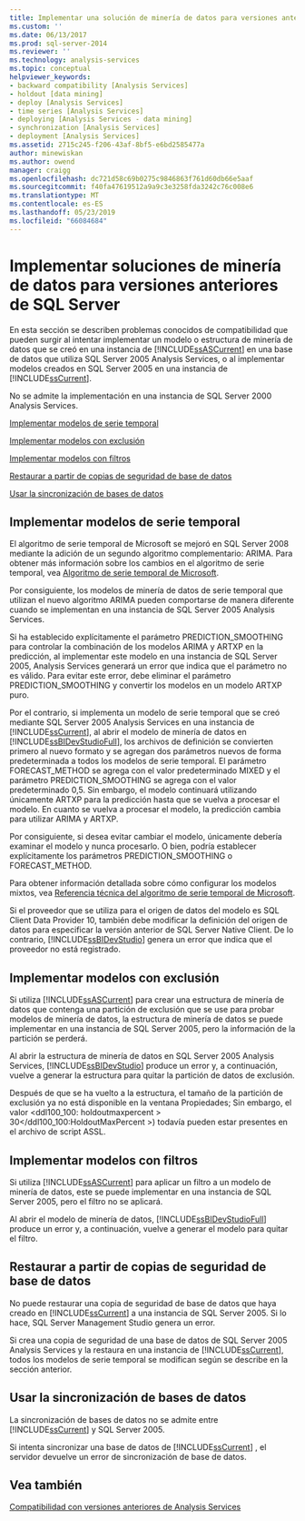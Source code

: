 ```yaml
---
title: Implementar una solución de minería de datos para versiones anteriores de SQL Server | Microsoft Docs
ms.custom: ''
ms.date: 06/13/2017
ms.prod: sql-server-2014
ms.reviewer: ''
ms.technology: analysis-services
ms.topic: conceptual
helpviewer_keywords:
- backward compatibility [Analysis Services]
- holdout [data mining]
- deploy [Analysis Services]
- time series [Analysis Services]
- deploying [Analysis Services - data mining]
- synchronization [Analysis Services]
- deployment [Analysis Services]
ms.assetid: 2715c245-f206-43af-8bf5-e6bd2585477a
author: minewiskan
ms.author: owend
manager: craigg
ms.openlocfilehash: dc721d58c69b0275c9846863f761d60db66e5aaf
ms.sourcegitcommit: f40fa47619512a9a9c3e3258fda3242c76c008e6
ms.translationtype: MT
ms.contentlocale: es-ES
ms.lasthandoff: 05/23/2019
ms.locfileid: "66084684"
---
```

# <a name="deploy-a-data-mining-solution-to-previous-versions-of-sql-server"></a>Implementar soluciones de minería de datos para versiones anteriores de SQL Server
  En esta sección se describen problemas conocidos de compatibilidad que pueden surgir al intentar implementar un modelo o estructura de minería de datos que se creó en una instancia de [!INCLUDE[ssASCurrent](../../includes/ssascurrent-md.md)] en una base de datos que utiliza SQL Server 2005 Analysis Services, o al implementar modelos creados en SQL Server 2005 en una instancia de [!INCLUDE[ssCurrent](../../includes/sscurrent-md.md)].  
  
 No se admite la implementación en una instancia de SQL Server 2000 Analysis Services.  
  
 [Implementar modelos de serie temporal](#bkmk_TimeSeries)  
  
 [Implementar modelos con exclusión](#bkmk_Holdout)  
  
 [Implementar modelos con filtros](#bkmk_Filter)  
  
 [Restaurar a partir de copias de seguridad de base de datos](#bkmk_Backup)  
  
 [Usar la sincronización de bases de datos](#bkmk_Synch)  
  
##  <a name="bkmk_TimeSeries"></a> Implementar modelos de serie temporal  
 El algoritmo de serie temporal de Microsoft se mejoró en SQL Server 2008 mediante la adición de un segundo algoritmo complementario: ARIMA. Para obtener más información sobre los cambios en el algoritmo de serie temporal, vea [Algoritmo de serie temporal de Microsoft](microsoft-time-series-algorithm.md).  
  
 Por consiguiente, los modelos de minería de datos de serie temporal que utilizan el nuevo algoritmo ARIMA pueden comportarse de manera diferente cuando se implementan en una instancia de SQL Server 2005 Analysis Services.  
  
 Si ha establecido explícitamente el parámetro PREDICTION_SMOOTHING para controlar la combinación de los modelos ARIMA y ARTXP en la predicción, al implementar este modelo en una instancia de SQL Server 2005, Analysis Services generará un error que indica que el parámetro no es válido. Para evitar este error, debe eliminar el parámetro PREDICTION_SMOOTHING y convertir los modelos en un modelo ARTXP puro.  
  
 Por el contrario, si implementa un modelo de serie temporal que se creó mediante SQL Server 2005 Analysis Services en una instancia de [!INCLUDE[ssCurrent](../../includes/sscurrent-md.md)], al abrir el modelo de minería de datos en [!INCLUDE[ssBIDevStudioFull](../../includes/ssbidevstudiofull-md.md)], los archivos de definición se convierten primero al nuevo formato y se agregan dos parámetros nuevos de forma predeterminada a todos los modelos de serie temporal. El parámetro FORECAST_METHOD se agrega con el valor predeterminado MIXED y el parámetro PREDICTION_SMOOTHING se agrega con el valor predeterminado 0,5. Sin embargo, el modelo continuará utilizando únicamente ARTXP para la predicción hasta que se vuelva a procesar el modelo. En cuanto se vuelva a procesar el modelo, la predicción cambia para utilizar ARIMA y ARTXP.  
  
 Por consiguiente, si desea evitar cambiar el modelo, únicamente debería examinar el modelo y nunca procesarlo. O bien, podría establecer explícitamente los parámetros PREDICTION_SMOOTHING o FORECAST_METHOD.  
  
 Para obtener información detallada sobre cómo configurar los modelos mixtos, vea [Referencia técnica del algoritmo de serie temporal de Microsoft](microsoft-time-series-algorithm-technical-reference.md).  
  
 Si el proveedor que se utiliza para el origen de datos del modelo es SQL Client Data Provider 10, también debe modificar la definición del origen de datos para especificar la versión anterior de SQL Server Native Client. De lo contrario, [!INCLUDE[ssBIDevStudio](../../includes/ssbidevstudio-md.md)] genera un error que indica que el proveedor no está registrado.  
  
##  <a name="bkmk_Holdout"></a> Implementar modelos con exclusión  
 Si utiliza [!INCLUDE[ssASCurrent](../../includes/ssascurrent-md.md)] para crear una estructura de minería de datos que contenga una partición de exclusión que se use para probar modelos de minería de datos, la estructura de minería de datos se puede implementar en una instancia de SQL Server 2005, pero la información de la partición se perderá.  
  
 Al abrir la estructura de minería de datos en SQL Server 2005 Analysis Services, [!INCLUDE[ssBIDevStudio](../../includes/ssbidevstudio-md.md)] produce un error y, a continuación, vuelve a generar la estructura para quitar la partición de datos de exclusión.  
  
 Después de que se ha vuelto a la estructura, el tamaño de la partición de exclusión ya no está disponible en la ventana Propiedades; Sin embargo, el valor \<ddl100_100: holdoutmaxpercent > 30\</ddl100_100:HoldoutMaxPercent >) todavía pueden estar presentes en el archivo de script ASSL.  
  
##  <a name="bkmk_Filter"></a> Implementar modelos con filtros  
 Si utiliza [!INCLUDE[ssASCurrent](../../includes/ssascurrent-md.md)] para aplicar un filtro a un modelo de minería de datos, este se puede implementar en una instancia de SQL Server 2005, pero el filtro no se aplicará.  
  
 Al abrir el modelo de minería de datos, [!INCLUDE[ssBIDevStudioFull](../../includes/ssbidevstudiofull-md.md)] produce un error y, a continuación, vuelve a generar el modelo para quitar el filtro.  
  
##  <a name="bkmk_Backup"></a> Restaurar a partir de copias de seguridad de base de datos  
 No puede restaurar una copia de seguridad de base de datos que haya creado en [!INCLUDE[ssCurrent](../../includes/sscurrent-md.md)] a una instancia de SQL Server 2005. Si lo hace, SQL Server Management Studio genera un error.  
  
 Si crea una copia de seguridad de una base de datos de SQL Server 2005 Analysis Services y la restaura en una instancia de [!INCLUDE[ssCurrent](../../includes/sscurrent-md.md)], todos los modelos de serie temporal se modifican según se describe en la sección anterior.  
  
##  <a name="bkmk_Synch"></a> Usar la sincronización de bases de datos  
 La sincronización de bases de datos no se admite entre [!INCLUDE[ssCurrent](../../includes/sscurrent-md.md)] y SQL Server 2005.  
  
 Si intenta sincronizar una base de datos de [!INCLUDE[ssCurrent](../../includes/sscurrent-md.md)] , el servidor devuelve un error de sincronización de base de datos.  
  
## <a name="see-also"></a>Vea también  
 [Compatibilidad con versiones anteriores de Analysis Services](../analysis-services-backward-compatibility.md)  
  
  
